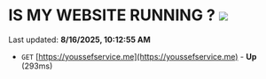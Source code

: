 # IS MY WEBSITE RUNNING ? [![](https://img.shields.io/static/v1?label=Sponsor&message=%E2%9D%A4&logo=GitHub&color=%23fe8e86)](https://github.com/sponsors/Youssef-Lehmam)

Last updated: **8/16/2025, 10:12:55 AM**

- `GET` [https://youssefservice.me](https://youssefservice.me) - **Up** (293ms)
